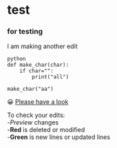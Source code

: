 # test
### for testing
I am making another edit
```
python
def make_char(char):
	if char="":
		print("all")

make_char("aa")
```
:grinning: 
[Please have a look](https://www.analyticsvidhya.com/)

To check your edits:\
-_Preview_ changes\
-**Red** is deleted or modified\
-**Green** is new lines or updated lines


